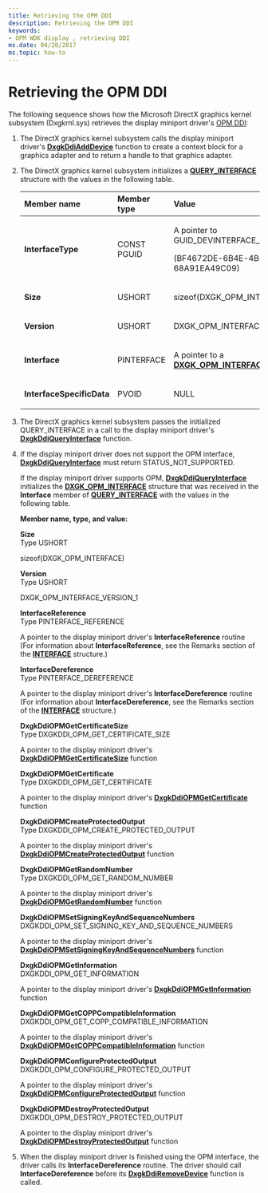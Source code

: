 ```yaml
---
title: Retrieving the OPM DDI
description: Retrieving the OPM DDI
keywords:
- OPM WDK display , retrieving DDI
ms.date: 04/20/2017
ms.topic: how-to
---
```


# Retrieving the OPM DDI


The following sequence shows how the Microsoft DirectX graphics kernel subsystem (Dxgkrnl.sys) retrieves the display miniport driver's [OPM DDI](supporting-output-protection-manager.md):

1. The DirectX graphics kernel subsystem calls the display miniport driver's [**DxgkDdiAddDevice**](/windows-hardware/drivers/ddi/dispmprt/nc-dispmprt-dxgkddi_add_device) function to create a context block for a graphics adapter and to return a handle to that graphics adapter.

2. The DirectX graphics kernel subsystem initializes a [**QUERY\_INTERFACE**](/windows-hardware/drivers/ddi/video/ns-video-_query_interface) structure with the values in the following table.

   <table>
   <colgroup>
   <col width="33%" />
   <col width="33%" />
   <col width="33%" />
   </colgroup>
   <thead>
   <tr class="header">
   <th align="left">Member name</th>
   <th align="left">Member type</th>
   <th align="left">Value</th>
   </tr>
   </thead>
   <tbody>
   <tr class="odd">
   <td align="left"><p><strong>InterfaceType</strong></p></td>
   <td align="left"><p>CONST PGUID</p></td>
   <td align="left"><p>A pointer to GUID_DEVINTERFACE_OPM</p>
   <p>(BF4672DE-6B4E-4BE4-A325-68A91EA49C09)</p></td>
   </tr>
   <tr class="even">
   <td align="left"><p><strong>Size</strong></p></td>
   <td align="left"><p>USHORT</p></td>
   <td align="left"><p>sizeof(DXGK_OPM_INTERFACE)</p></td>
   </tr>
   <tr class="odd">
   <td align="left"><p><strong>Version</strong></p></td>
   <td align="left"><p>USHORT</p></td>
   <td align="left"><p>DXGK_OPM_INTERFACE_VERSION_1</p></td>
   </tr>
   <tr class="even">
   <td align="left"><p><strong>Interface</strong></p></td>
   <td align="left"><p>PINTERFACE</p></td>
   <td align="left"><p>A pointer to a <a href="/windows-hardware/drivers/ddi/dispmprt/ns-dispmprt-_dxgk_opm_interface" data-raw-source="[&lt;strong&gt;DXGK_OPM_INTERFACE&lt;/strong&gt;](/windows-hardware/drivers/ddi/dispmprt/ns-dispmprt-_dxgk_opm_interface)"><strong>DXGK_OPM_INTERFACE</strong></a> structure</p></td>
   </tr>
   <tr class="odd">
   <td align="left"><p><strong>InterfaceSpecificData</strong></p></td>
   <td align="left"><p>PVOID</p></td>
   <td align="left"><p>NULL</p></td>
   </tr>
   </tbody>
   </table>

     

3. The DirectX graphics kernel subsystem passes the initialized QUERY\_INTERFACE in a call to the display miniport driver's [**DxgkDdiQueryInterface**](/windows-hardware/drivers/ddi/dispmprt/nc-dispmprt-dxgkddi_query_interface) function.

4. If the display miniport driver does not support the OPM interface, [**DxgkDdiQueryInterface**](/windows-hardware/drivers/ddi/dispmprt/nc-dispmprt-dxgkddi_query_interface) must return STATUS\_NOT\_SUPPORTED.

   If the display miniport driver supports OPM, [**DxgkDdiQueryInterface**](/windows-hardware/drivers/ddi/dispmprt/nc-dispmprt-dxgkddi_query_interface) initializes the [**DXGK\_OPM\_INTERFACE**](/windows-hardware/drivers/ddi/dispmprt/ns-dispmprt-_dxgk_opm_interface) structure that was received in the **Interface** member of [**QUERY\_INTERFACE**](/windows-hardware/drivers/ddi/video/ns-video-_query_interface) with the values in the following table.

   **Member name, type, and value:**

   <span id="Size"></span><span id="size"></span><span id="SIZE"></span>**Size**  
   Type USHORT

   sizeof(DXGK\_OPM\_INTERFACE)

   <span id="Version"></span><span id="version"></span><span id="VERSION"></span>**Version**  
   Type USHORT

   DXGK\_OPM\_INTERFACE\_VERSION\_1

   <span id="InterfaceReference"></span><span id="interfacereference"></span><span id="INTERFACEREFERENCE"></span>**InterfaceReference**  
   Type PINTERFACE\_REFERENCE

   A pointer to the display miniport driver's **InterfaceReference** routine (For information about **InterfaceReference**, see the Remarks section of the [**INTERFACE**](/windows-hardware/drivers/ddi/wdm/ns-wdm-_interface) structure.)

   <span id="InterfaceDereference"></span><span id="interfacedereference"></span><span id="INTERFACEDEREFERENCE"></span>**InterfaceDereference**  
   Type PINTERFACE\_DEREFERENCE

   A pointer to the display miniport driver's **InterfaceDereference** routine (For information about **InterfaceDereference**, see the Remarks section of the [**INTERFACE**](/windows-hardware/drivers/ddi/wdm/ns-wdm-_interface) structure.)

   <span id="DxgkDdiOPMGetCertificateSize"></span><span id="dxgkddiopmgetcertificatesize"></span><span id="DXGKDDIOPMGETCERTIFICATESIZE"></span>**DxgkDdiOPMGetCertificateSize**  
   Type DXGKDDI\_OPM\_GET\_CERTIFICATE\_SIZE

   A pointer to the display miniport driver's [**DxgkDdiOPMGetCertificateSize**](/windows-hardware/drivers/ddi/dispmprt/nc-dispmprt-dxgkddi_opm_get_certificate_size) function

   <span id="DxgkDdiOPMGetCertificate"></span><span id="dxgkddiopmgetcertificate"></span><span id="DXGKDDIOPMGETCERTIFICATE"></span>**DxgkDdiOPMGetCertificate**  
   Type DXGKDDI\_OPM\_GET\_CERTIFICATE

   A pointer to the display miniport driver's [**DxgkDdiOPMGetCertificate**](/windows-hardware/drivers/ddi/dispmprt/nc-dispmprt-dxgkddi_opm_get_certificate) function

   <span id="DxgkDdiOPMCreateProtectedOutput"></span><span id="dxgkddiopmcreateprotectedoutput"></span><span id="DXGKDDIOPMCREATEPROTECTEDOUTPUT"></span>**DxgkDdiOPMCreateProtectedOutput**  
   Type DXGKDDI\_OPM\_CREATE\_PROTECTED\_OUTPUT

   A pointer to the display miniport driver's [**DxgkDdiOPMCreateProtectedOutput**](/windows-hardware/drivers/ddi/dispmprt/nc-dispmprt-dxgkddi_opm_create_protected_output) function

   <span id="DxgkDdiOPMGetRandomNumber"></span><span id="dxgkddiopmgetrandomnumber"></span><span id="DXGKDDIOPMGETRANDOMNUMBER"></span>**DxgkDdiOPMGetRandomNumber**  
   Type DXGKDDI\_OPM\_GET\_RANDOM\_NUMBER

   A pointer to the display miniport driver's [**DxgkDdiOPMGetRandomNumber**](/windows-hardware/drivers/ddi/dispmprt/nc-dispmprt-dxgkddi_opm_get_random_number) function

   <span id="DxgkDdiOPMSetSigningKeyAndSequenceNumbers"></span><span id="dxgkddiopmsetsigningkeyandsequencenumbers"></span><span id="DXGKDDIOPMSETSIGNINGKEYANDSEQUENCENUMBERS"></span>**DxgkDdiOPMSetSigningKeyAndSequenceNumbers**  
   DXGKDDI\_OPM\_SET\_SIGNING\_KEY\_AND\_SEQUENCE\_NUMBERS

   A pointer to the display miniport driver's [**DxgkDdiOPMSetSigningKeyAndSequenceNumbers**](/windows-hardware/drivers/ddi/dispmprt/nc-dispmprt-dxgkddi_opm_set_signing_key_and_sequence_numbers) function

   <span id="DxgkDdiOPMGetInformation"></span><span id="dxgkddiopmgetinformation"></span><span id="DXGKDDIOPMGETINFORMATION"></span>**DxgkDdiOPMGetInformation**  
   DXGKDDI\_OPM\_GET\_INFORMATION

   A pointer to the display miniport driver's [**DxgkDdiOPMGetInformation**](/windows-hardware/drivers/ddi/dispmprt/nc-dispmprt-dxgkddi_opm_get_information) function

   <span id="DxgkDdiOPMGetCOPPCompatibleInformation"></span><span id="dxgkddiopmgetcoppcompatibleinformation"></span><span id="DXGKDDIOPMGETCOPPCOMPATIBLEINFORMATION"></span>**DxgkDdiOPMGetCOPPCompatibleInformation**  
   DXGKDDI\_OPM\_GET\_COPP\_COMPATIBLE\_INFORMATION

   A pointer to the display miniport driver's [**DxgkDdiOPMGetCOPPCompatibleInformation**](/windows-hardware/drivers/ddi/dispmprt/nc-dispmprt-dxgkddi_opm_get_copp_compatible_information) function

   <span id="DxgkDdiOPMConfigureProtectedOutput"></span><span id="dxgkddiopmconfigureprotectedoutput"></span><span id="DXGKDDIOPMCONFIGUREPROTECTEDOUTPUT"></span>**DxgkDdiOPMConfigureProtectedOutput**  
   DXGKDDI\_OPM\_CONFIGURE\_PROTECTED\_OUTPUT

   A pointer to the display miniport driver's [**DxgkDdiOPMConfigureProtectedOutput**](/windows-hardware/drivers/ddi/dispmprt/nc-dispmprt-dxgkddi_opm_configure_protected_output) function

   <span id="DxgkDdiOPMDestroyProtectedOutput"></span><span id="dxgkddiopmdestroyprotectedoutput"></span><span id="DXGKDDIOPMDESTROYPROTECTEDOUTPUT"></span>**DxgkDdiOPMDestroyProtectedOutput**  
   DXGKDDI\_OPM\_DESTROY\_PROTECTED\_OUTPUT

   A pointer to the display miniport driver's [**DxgkDdiOPMDestroyProtectedOutput**](/windows-hardware/drivers/ddi/dispmprt/nc-dispmprt-dxgkddi_opm_destroy_protected_output) function

5. When the display miniport driver is finished using the OPM interface, the driver calls its **InterfaceDereference** routine. The driver should call **InterfaceDereference** before its [**DxgkDdiRemoveDevice**](/windows-hardware/drivers/ddi/dispmprt/nc-dispmprt-dxgkddi_remove_device) function is called.

